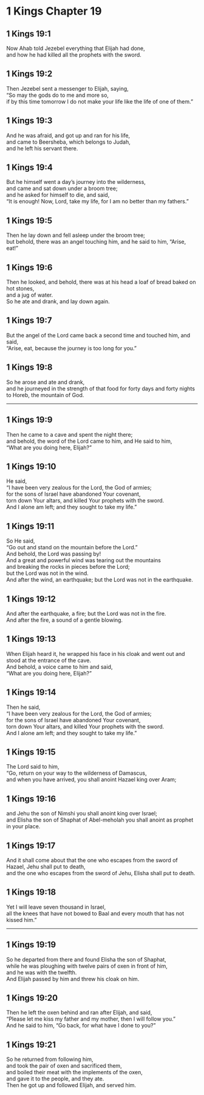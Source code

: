 # 1 Kings Chapter 19

## 1 Kings 19:1

Now Ahab told Jezebel everything that Elijah had done,  
and how he had killed all the prophets with the sword.

## 1 Kings 19:2

Then Jezebel sent a messenger to Elijah, saying,  
“So may the gods do to me and more so,  
if by this time tomorrow I do not make your life like the life of one of them.”

## 1 Kings 19:3

And he was afraid, and got up and ran for his life,  
and came to Beersheba, which belongs to Judah,  
and he left his servant there.

## 1 Kings 19:4

But he himself went a day’s journey into the wilderness,  
and came and sat down under a broom tree;  
and he asked for himself to die, and said,  
“It is enough! Now, Lord, take my life, for I am no better than my fathers.”

## 1 Kings 19:5

Then he lay down and fell asleep under the broom tree;  
but behold, there was an angel touching him, and he said to him, “Arise, eat!”

## 1 Kings 19:6

Then he looked, and behold, there was at his head a loaf of bread baked on hot stones,  
and a jug of water.  
So he ate and drank, and lay down again.

## 1 Kings 19:7

But the angel of the Lord came back a second time and touched him, and said,  
“Arise, eat, because the journey is too long for you.”

## 1 Kings 19:8

So he arose and ate and drank,  
and he journeyed in the strength of that food for forty days and forty nights  
to Horeb, the mountain of God.

---

## 1 Kings 19:9

Then he came to a cave and spent the night there;  
and behold, the word of the Lord came to him, and He said to him,  
“What are you doing here, Elijah?”

## 1 Kings 19:10

He said,  
“I have been very zealous for the Lord, the God of armies;  
for the sons of Israel have abandoned Your covenant,  
torn down Your altars, and killed Your prophets with the sword.  
And I alone am left; and they sought to take my life.”

## 1 Kings 19:11

So He said,  
“Go out and stand on the mountain before the Lord.”  
And behold, the Lord was passing by!  
And a great and powerful wind was tearing out the mountains  
and breaking the rocks in pieces before the Lord;  
but the Lord was not in the wind.  
And after the wind, an earthquake; but the Lord was not in the earthquake.

## 1 Kings 19:12

And after the earthquake, a fire; but the Lord was not in the fire.  
And after the fire, a sound of a gentle blowing.

## 1 Kings 19:13

When Elijah heard it, he wrapped his face in his cloak and went out and stood at the entrance of the cave.  
And behold, a voice came to him and said,  
“What are you doing here, Elijah?”

## 1 Kings 19:14

Then he said,  
“I have been very zealous for the Lord, the God of armies;  
for the sons of Israel have abandoned Your covenant,  
torn down Your altars, and killed Your prophets with the sword.  
And I alone am left; and they sought to take my life.”

## 1 Kings 19:15

The Lord said to him,  
“Go, return on your way to the wilderness of Damascus,  
and when you have arrived, you shall anoint Hazael king over Aram;

## 1 Kings 19:16

and Jehu the son of Nimshi you shall anoint king over Israel;  
and Elisha the son of Shaphat of Abel-meholah you shall anoint as prophet in your place.

## 1 Kings 19:17

And it shall come about that the one who escapes from the sword of Hazael, Jehu shall put to death,  
and the one who escapes from the sword of Jehu, Elisha shall put to death.

## 1 Kings 19:18

Yet I will leave seven thousand in Israel,  
all the knees that have not bowed to Baal and every mouth that has not kissed him.”

---

## 1 Kings 19:19

So he departed from there and found Elisha the son of Shaphat,  
while he was ploughing with twelve pairs of oxen in front of him,  
and he was with the twelfth.  
And Elijah passed by him and threw his cloak on him.

## 1 Kings 19:20

Then he left the oxen behind and ran after Elijah, and said,  
“Please let me kiss my father and my mother, then I will follow you.”  
And he said to him, “Go back, for what have I done to you?”

## 1 Kings 19:21

So he returned from following him,  
and took the pair of oxen and sacrificed them,  
and boiled their meat with the implements of the oxen,  
and gave it to the people, and they ate.  
Then he got up and followed Elijah, and served him.
